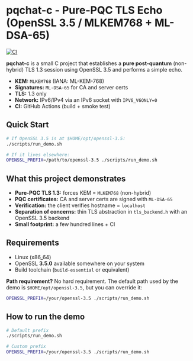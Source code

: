 # pqchat-c - Pure-PQC TLS Echo (OpenSSL 3.5 / MLKEM768 + ML-DSA-65)

[![CI](https://github.com/shutendohg/pqchat-c/actions/workflows/ci.yml/badge.svg)](https://github.com/shutendohg/pqchat-c/actions/workflows/ci.yml)

**pqchat-c** is a small C project that establishes a **pure post-quantum** (non-hybrid) TLS 1.3 session using OpenSSL 3.5 and performs a simple echo.

- **KEM:** `MLKEM768` (IANA: ML-KEM-768)  
- **Signatures:** `ML-DSA-65` for CA and server certs  
- **TLS:** 1.3 only  
- **Network:** IPv6/IPv4 via an IPv6 socket with `IPV6_V6ONLY=0`  
- **CI:** GitHub Actions (build + smoke test)

## Quick Start

``` bash
# If OpenSSL 3.5 is at $HOME/opt/openssl-3.5:
./scripts/run_demo.sh

# If it lives elsewhere:
OPENSSL_PREFIX=/path/to/openssl-3.5 ./scripts/run_demo.sh
```

## What this project demonstrates
- **Pure-PQC TLS 1.3:** forces KEM = `MLKEM768` (non-hybrid)
- **PQC certificates:** CA and server certs are signed with `ML-DSA-65`
- **Verification:** the client verifies hostname = `localhost`
- **Separation of concerns:** thin TLS abstraction in `tls_backend.h` with an OpenSSL 3.5 backend
- **Small footprint:** a few hundred lines + CI

## Requirements
- Linux (x86_64)
- OpenSSL **3.5.0** available somewhere on your system
- Build toolchain (`build-essential` or equivalent)

**Path requirement?** No hard requirement. The default path used by the demo is `$HOME/opt/openssl-3.5`, but you can override it:

``` bash
OPENSSL_PREFIX=/your/openssl-3.5 ./scripts/run_demo.sh
```

## How to run the demo
``` bash
# Default prefix
./scripts/run_demo.sh

# Custom prefix
OPENSSL_PREFIX=/your/openssl-3.5 ./scripts/run_demo.sh
```
